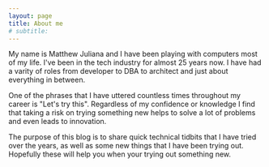 ```yaml
---
layout: page
title: About me
# subtitle: 
---
```


My name is Matthew Juliana and I have been playing with computers most of my life. I've been in the tech industry for almost 25 years now. I have had a varity of roles from developer to DBA to architect and just about everything in between.

One of the phrases that I have uttered countless times throughout my career is "Let's try this". Regardless of my confidence or knowledge I find that taking a risk on trying something new helps to solve a lot of problems and even leads to innovation. 

The purpose of this blog is to share quick technical tidbits that I have tried over the years, as well as some new things that I have been trying out. Hopefully these will help you when your trying out something new.


<!-- ### My story -->

